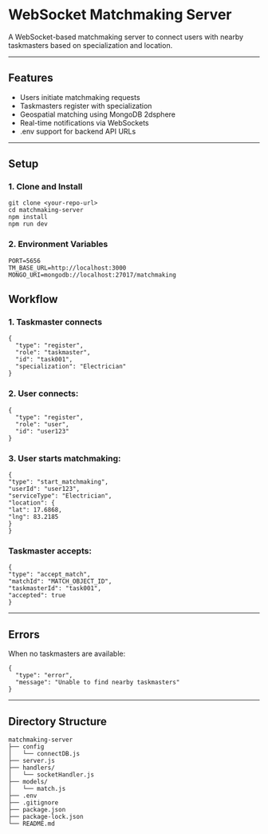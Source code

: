 # WebSocket Matchmaking Server

A WebSocket-based matchmaking server to connect users with nearby taskmasters based on specialization and location.

---

## Features

- Users initiate matchmaking requests
- Taskmasters register with specialization
- Geospatial matching using MongoDB 2dsphere
- Real-time notifications via WebSockets
- .env support for backend API URLs

---

## Setup

### 1. Clone and Install

```
git clone <your-repo-url>
cd matchmaking-server
npm install
npm run dev
```

### 2. Environment Variables

```
PORT=5656
TM_BASE_URL=http://localhost:3000
MONGO_URI=mongodb://localhost:27017/matchmaking
```

## Workflow

### 1. Taskmaster connects

```
{
  "type": "register",
  "role": "taskmaster",
  "id": "task001",
  "specialization": "Electrician"
}
```

### 2. User connects:

```
{
  "type": "register",
  "role": "user",
  "id": "user123"
}
```

### 3. User starts matchmaking:

```
{
"type": "start_matchmaking",
"userId": "user123",
"serviceType": "Electrician",
"location": {
"lat": 17.6868,
"lng": 83.2185
}
}
```

### Taskmaster accepts:

```
{
"type": "accept_match",
"matchId": "MATCH_OBJECT_ID",
"taskmasterId": "task001",
"accepted": true
}
```

---

## Errors

When no taskmasters are available:

```
{
  "type": "error",
  "message": "Unable to find nearby taskmasters"
}
```

---

## Directory Structure

```
matchmaking-server
├── config
│   └── connectDB.js
├── server.js
├── handlers/
│   └── socketHandler.js
├── models/
│   └── match.js
├── .env
├── .gitignore
├── package.json
├── package-lock.json
└── README.md

```
